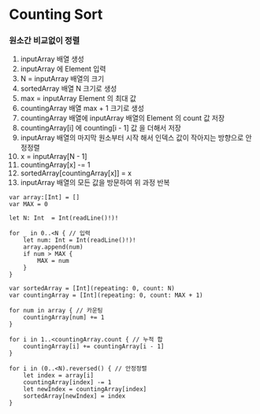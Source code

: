# Counting Sort

### 원소간 비교없이 정렬

1. inputArray 배열 생성
2. inputArray 에 Element 입력
3. N = inputArray 배열의 크기
4. sortedArray 배열 N 크기로 생성
5. max = inputArray Element 의 최대 값 
6. countingArray 배열 max + 1 크기로 생성
7. countingArray 배열에 inputArray 배열의 Element 의 count 값 저장
8. countingArray[i] 에 counting[i - 1] 값 을 더해서 저장
9. inputArray 배열의 마지막 원소부터 시작 해서 인덱스 값이 작아지는 방향으로 안정정렬
10. x = inputArray[N - 1]
11. countingArray[x] -= 1
12. sortedArray[countingArray[x]] = x
13. inputArray 배열의 모든 값을 방문하여 위 과정 반복 


```
var array:[Int] = []
var MAX = 0

let N: Int  = Int(readLine()!)!

for _ in 0..<N { // 입력
    let num: Int = Int(readLine()!)!
    array.append(num)
    if num > MAX {
        MAX = num
    }
}

var sortedArray = [Int](repeating: 0, count: N)
var countingArray = [Int](repeating: 0, count: MAX + 1)

for num in array { // 카운팅
    countingArray[num] += 1
}

for i in 1..<countingArray.count { // 누적 합
    countingArray[i] += countingArray[i - 1]
}

for i in (0..<N).reversed() { // 안정정렬
    let index = array[i]
    countingArray[index] -= 1
    let newIndex = countingArray[index]
    sortedArray[newIndex] = index
}
```

